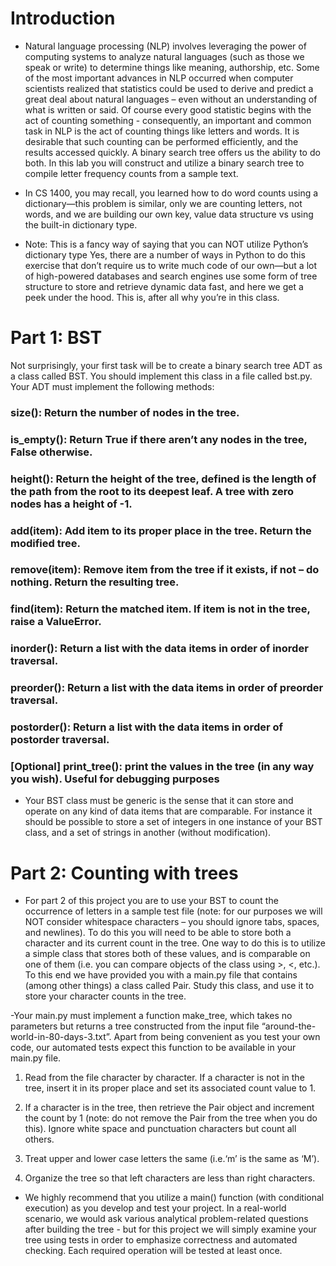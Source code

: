 # Introduction
- Natural language processing (NLP) involves leveraging the power of computing systems to analyze natural languages (such as those we speak or write) to determine things like meaning, authorship, etc. Some of the most important advances in NLP occurred when computer scientists realized that statistics could be used to derive and predict a great deal about natural languages – even without an understanding of what is written or said. Of course every good statistic begins with the act of counting something - consequently, an important and common task in NLP is the act of counting things like letters and words. It is desirable that such counting can be performed efficiently, and the results accessed quickly. A binary search tree offers us the ability to do both. In this lab you will construct and utilize a binary search tree to compile letter frequency counts from a sample text.

- In CS 1400, you may recall, you learned how to do word counts using a dictionary—this problem is similar, only we are counting letters, not words, and we are building our own key, value data structure vs using the built-in dictionary type.

- Note: This is a fancy way of saying that you can NOT utilize Python’s dictionary type Yes, there are a number of ways in Python to do this exercise that don’t require us to write much code of our own—but a lot of high-powered databases and search engines use some form of tree structure to store and retrieve dynamic data fast, and here we get a peek under the hood. This is, after all why you’re in this class.

# Part 1: BST
Not surprisingly, your first task will be to create a binary search tree ADT as a class called BST. You should implement this class in a file called bst.py. Your ADT must implement the following methods:

### size(): Return the number of nodes in the tree.

### is_empty(): Return True if there aren’t any nodes in the tree, False otherwise.

### height(): Return the height of the tree, defined is the length of the path from the root to its deepest leaf. A tree with zero nodes has a height of -1.

### add(item): Add item to its proper place in the tree. Return the modified tree.

### remove(item): Remove item from the tree if it exists, if not – do nothing. Return the resulting tree.

### find(item): Return the matched item. If item is not in the tree, raise a ValueError.

### inorder(): Return a list with the data items in order of inorder traversal.

### preorder(): Return a list with the data items in order of preorder traversal.

### postorder(): Return a list with the data items in order of postorder traversal.

### [Optional] print_tree(): print the values in the tree (in any way you wish). Useful for debugging purposes

- Your BST class must be generic is the sense that it can store and operate on any kind of data items that are comparable. For instance it should be possible to store a set of integers in one instance of your BST class, and a set of strings in another (without modification).

# Part 2: Counting with trees
- For part 2 of this project you are to use your BST to count the occurrence of letters in a sample test file (note: for our purposes we will NOT consider whitespace characters – you should ignore tabs, spaces, and newlines). To do this you will need to be able to store both a character and its current count in the tree. One way to do this is to utilize a simple class that stores both of these values, and is comparable on one of them (i.e. you can compare objects of the class using >, <, etc.). To this end we have provided you with a main.py file that contains (among other things) a class called Pair. Study this class, and use it to store your character counts in the tree.

-Your main.py must implement a function make_tree, which takes no parameters but returns a tree constructed from the input file “around-the-world-in-80-days-3.txt”. Apart from being convenient as you test your own code, our automated tests expect this function to be available in your main.py file.

1. Read from the file character by character. If a character is not in the tree, insert it in its proper place and set its associated count value to 1.

2. If a character is in the tree, then retrieve the Pair object and increment the count by 1 (note: do not remove the Pair from the tree when you do this). Ignore white space and punctuation characters but count all others.

3. Treat upper and lower case letters the same (i.e.‘m’ is the same as ‘M’).

4. Organize the tree so that left characters are less than right characters.

- We highly recommend that you utilize a main() function (with conditional execution) as you develop and test your project. In a real-world scenario, we would ask various analytical problem-related questions after building the tree - but for this project we will simply examine your tree using tests in order to emphasize correctness and automated checking. Each required operation will be tested at least once.

